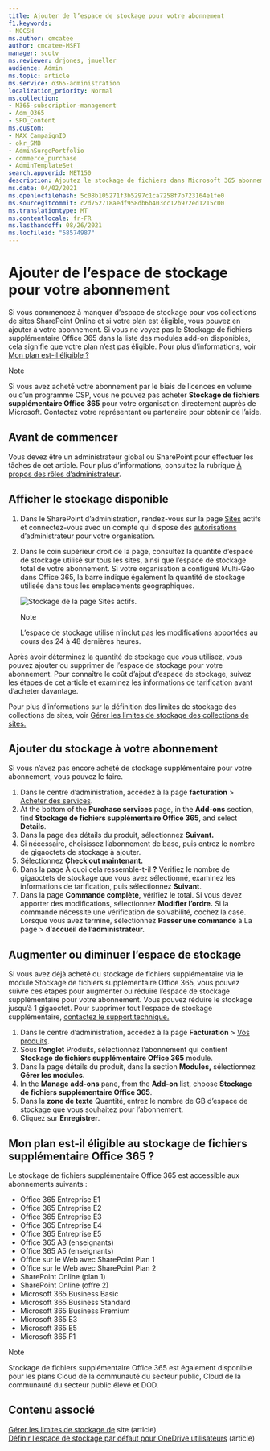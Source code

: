 ```yaml
---
title: Ajouter de l’espace de stockage pour votre abonnement
f1.keywords:
- NOCSH
ms.author: cmcatee
author: cmcatee-MSFT
manager: scotv
ms.reviewer: drjones, jmueller
audience: Admin
ms.topic: article
ms.service: o365-administration
localization_priority: Normal
ms.collection:
- M365-subscription-management
- Adm_O365
- SPO_Content
ms.custom:
- MAX_CampaignID
- okr_SMB
- AdminSurgePortfolio
- commerce_purchase
- AdminTemplateSet
search.appverid: MET150
description: Ajoutez le stockage de fichiers dans Microsoft 365 abonnement. Avec le stockage de fichiers supplémentaire, vous pouvez stocker davantage de contenu dans SharePoint Online et OneDrive.
ms.date: 04/02/2021
ms.openlocfilehash: 5c08b105271f3b5297c1ca7258f7b723164e1fe0
ms.sourcegitcommit: c2d752718aedf958db6b403cc12b972ed1215c00
ms.translationtype: MT
ms.contentlocale: fr-FR
ms.lasthandoff: 08/26/2021
ms.locfileid: "58574987"
---
```

# <a name="add-storage-space-for-your-subscription"></a>Ajouter de l’espace de stockage pour votre abonnement

Si vous commencez à manquer d’espace de stockage pour vos collections de sites SharePoint Online et si votre plan est éligible, vous pouvez en ajouter à votre abonnement.  Si vous ne voyez  pas le Stockage de fichiers supplémentaire Office 365 dans la liste des modules add-on disponibles, cela signifie que votre plan n’est pas éligible. Pour plus d’informations, voir [Mon plan est-il éligible ?](#is-my-plan-eligible-for-office-365-extra-file-storage)

> [!NOTE]
> Si vous avez acheté votre abonnement par le biais de licences en volume ou d’un programme CSP, vous ne pouvez pas acheter **Stockage de fichiers supplémentaire Office 365** pour votre organisation directement auprès de Microsoft. Contactez votre représentant ou partenaire pour obtenir de l’aide.

## <a name="before-you-begin"></a>Avant de commencer

Vous devez être un administrateur global ou SharePoint pour effectuer les tâches de cet article. Pour plus d’informations, consultez la rubrique [À propos des rôles d’administrateur](../admin/add-users/about-admin-roles.md).

## <a name="view-available-storage"></a>Afficher le stockage disponible

1. Dans le SharePoint d’administration, rendez-vous sur la page <a href="https://admin.microsoft.com/sharepoint?page=siteManagement&modern=true" target="_blank">Sites</a> actifs et connectez-vous avec un compte qui dispose des [autorisations](/sharepoint/sharepoint-admin-role) d’administrateur pour votre organisation.

2. Dans le coin supérieur droit de la page, consultez la quantité d’espace de stockage utilisé sur tous les sites, ainsi que l’espace de stockage total de votre abonnement. Si votre organisation a configuré Multi-Géo dans Office 365, la barre indique également la quantité de stockage utilisée dans tous les emplacements géographiques.

   ![Stockage de la page Sites actifs.](/sharepoint/sharepointonline/media/active-sites-storage-bar.png)

   > [!NOTE]
   > L’espace de stockage utilisé n’inclut pas les modifications apportées au cours des 24 à 48 dernières heures.

Après avoir déterminez la quantité de stockage que vous utilisez, vous pouvez ajouter ou supprimer de l’espace de stockage pour votre abonnement. Pour connaître le coût d’ajout d’espace de stockage, suivez les étapes de cet article et examinez les informations de tarification avant d’acheter davantage.
  
Pour plus d’informations sur la définition des limites de stockage des collections de sites, voir [Gérer les limites de stockage des collections de sites.](/sharepoint/manage-site-collection-storage-limits)
  
## <a name="add-storage-to-your-subscription"></a>Ajouter du stockage à votre abonnement

Si vous n’avez pas encore acheté de stockage supplémentaire pour votre abonnement, vous pouvez le faire.

1. Dans le centre d’administration, accédez à la page **facturation** \> <a href="https://go.microsoft.com/fwlink/p/?linkid=868433" target="_blank">Acheter des services</a>.
2. At the bottom of the **Purchase services** page, in the **Add-ons** section, find **Stockage de fichiers supplémentaire Office 365**, and select **Details**.
3. Dans la page des détails du produit, sélectionnez **Suivant.**
4. Si nécessaire, choisissez l’abonnement de base, puis entrez le nombre de gigaoctets de stockage à ajouter.
5. Sélectionnez **Check out maintenant.**
6. Dans la page À quoi cela ressemble-t-il **?** Vérifiez le nombre de gigaoctets de stockage que vous avez sélectionné, examinez les informations de tarification, puis sélectionnez **Suivant**.
7. Dans la page **Commande complète,** vérifiez le total. Si vous devez apporter des modifications, sélectionnez **Modifier l’ordre.** Si la commande nécessite une vérification de solvabilité, cochez la case. Lorsque vous avez terminé, sélectionnez **Passer une commande** à La page \> **d’accueil de l’administrateur.**

## <a name="increase-or-decrease-storage"></a>Augmenter ou diminuer l’espace de stockage

Si vous avez déjà acheté du  stockage de fichiers supplémentaire via le module Stockage de fichiers supplémentaire Office 365, vous pouvez suivre ces étapes pour augmenter ou réduire l’espace de stockage supplémentaire pour votre abonnement. Vous pouvez réduire le stockage jusqu’à 1 gigaoctet. Pour supprimer tout l’espace de stockage supplémentaire, [contactez le support technique.](../business-video/get-help-support.md)

1. Dans le centre d’administration, accédez à la page **Facturation** \> <a href="https://go.microsoft.com/fwlink/p/?linkid=842054" target="_blank">Vos produits</a>.
2. Sous **l’onglet** Produits, sélectionnez l’abonnement qui contient **Stockage de fichiers supplémentaire Office 365** module.
3. Dans la page détails du produit, dans la section **Modules,** sélectionnez **Gérer les modules.**
4. In the **Manage add-ons** pane, from the **Add-on** list, choose **Stockage de fichiers supplémentaire Office 365**.
5. Dans la **zone de texte** Quantité, entrez le nombre de GB d’espace de stockage que vous souhaitez pour l’abonnement.
6. Cliquez sur **Enregistrer**.

## <a name="is-my-plan-eligible-for-office-365-extra-file-storage"></a>Mon plan est-il éligible au stockage de fichiers supplémentaire Office 365 ?

Le stockage de fichiers supplémentaire Office 365 est accessible aux abonnements suivants :
  
- Office 365 Entreprise E1
- Office 365 Entreprise E2
- Office 365 Entreprise E3
- Office 365 Entreprise E4
- Office 365 Entreprise E5
- Office 365 A3 (enseignants)
- Office 365 A5 (enseignants)
- Office sur le Web avec SharePoint Plan 1
- Office sur le Web avec SharePoint Plan 2
- SharePoint Online (plan 1)
- SharePoint Online (offre 2)
- Microsoft 365 Business Basic
- Microsoft 365 Business Standard
- Microsoft 365 Business Premium
- Microsoft 365 E3
- Microsoft 365 E5
- Microsoft 365 F1

> [!NOTE]
> Stockage de fichiers supplémentaire Office 365 est également disponible pour les plans Cloud de la communauté du secteur public, Cloud de la communauté du secteur public élevé et DOD.

## <a name="related-content"></a>Contenu associé

[Gérer les limites de stockage de](/sharepoint/manage-site-collection-storage-limits) site (article)\
[Définir l’espace de stockage par défaut pour OneDrive utilisateurs](/onedrive/set-default-storage-space) (article)
